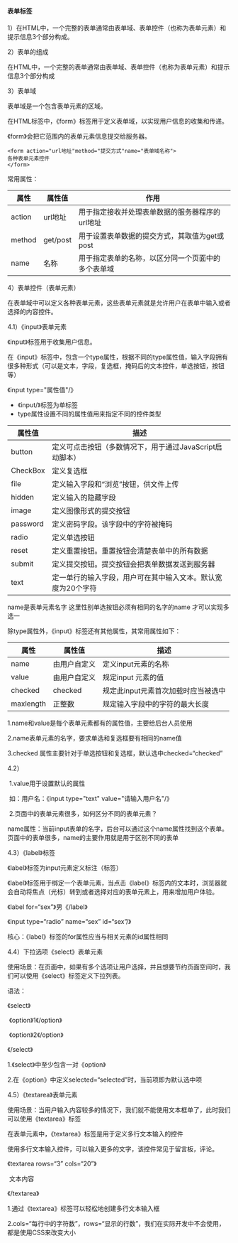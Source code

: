 #### 表单标签

1）在HTML中，一个完整的表单通常由表单域、表单控件（也称为表单元素）和提示信息3个部分构成。

2）表单的组成

​    在HTML中，一个完整的表单通常由表单域、表单控件（也称为表单元素）和提示信息3个部分构成

3）表单域

表单域是一个包含表单元素的区域。

在HTML标签中，《form》标签用于定义表单域，以实现用户信息的收集和传递。

《form》会把它范围内的表单元素信息提交给服务器。

```
<form action="url地址"method="提交方式"name="表单域名称">
各种表单元素控件
</form>
```

常用属性：

| 属性   | 属性值   | 作用                                               |
| ------ | -------- | -------------------------------------------------- |
| action | url地址  | 用于指定接收并处理表单数据的服务器程序的url地址    |
| method | get/post | 用于设置表单数据的提交方式，其取值为get或post      |
| name   | 名称     | 用于指定表单的名称，以区分同一个页面中的多个表单域 |

4）表单控件（表单元素）

在表单域中可以定义各种表单元素，这些表单元素就是允许用户在表单中输入或者选择的内容控件。

4.1）《input》表单元素

 《input》标签用于收集用户信息。

   在《input》标签中，包含一个type属性，根据不同的type属性值，输入字段拥有很多种形式（可以是文本，字段，复选框，掩码后的文本控件，单选按钮，按钮等）

《input type="属性值"/》

- 《input/》标签为单标签
- type属性设置不同的属性值用来指定不同的控件类型

| 属性值   | 描述                                                         |
| -------- | ------------------------------------------------------------ |
| button   | 定义可点击按钮（多数情况下，用于通过JavaScript启动脚本）     |
| CheckBox | 定义复选框                                                   |
| file     | 定义输入字段和“浏览”按钮，供文件上传                         |
| hidden   | 定义输入的隐藏字段                                           |
| image    | 定义图像形式的提交按钮                                       |
| password | 定义密码字段。该字段中的字符被掩码                           |
| radio    | 定义单选按钮                                                 |
| reset    | 定义重置按钮。重置按钮会清楚表单中的所有数据                 |
| submit   | 定义提交按钮。提交按钮会把表单数据发送到服务器               |
| text     | 定一单行的输入字段，用户可在其中输入文本。默认宽度为20个字符 |

name是表单元素名字 这里性别单选按钮必须有相同的名字的name 才可以实现多选一



除type属性外，《input》标签还有其他属性，其常用属性如下：

| 属性      | 属性值       | 描述                                |
| --------- | ------------ | ----------------------------------- |
| name      | 由用户自定义 | 定义input元素的名称                 |
| value     | 由用户自定义 | 规定input 元素的值                  |
| checked   | checked      | 规定此input元素首次加载时应当被选中 |
| maxlength | 正整数       | 规定输入字段中的字符的最大长度      |

1.name和value是每个表单元素都有的属性值，主要给后台人员使用

2.name表单元素的名字，要求单选和复选框要有相同的name值

3.checked 属性主要针对于单选按钮和复选框，默认选中checked=“checked”



4.2）

​        1.value用于设置默认的属性

​         如：用户名：《input type="text" value="请输入用户名"/》

​         2.页面中的表单元素很多，如何区分不同的表单元素？

​          name属性：当前input表单的名字，后台可以通过这个name属性找到这个表单。页面中的表单很多，name的主要作用就是用于区别不同的表单



4.3）《label》标签

《label》标签为input元素定义标注（标签）

 《label》标签用于绑定一个表单元素，当点击《label》标签内的文本时，浏览器就会自动将焦点（光标）转到或者选择对应的表单元素上，用来增加用户体验。

《label for=“sex”》男《/label》

  《input type=“radio” name=“sex”  id=“sex”/》

核心：《label》标签的for属性应当与相关元素的id属性相同

4.4）下拉选项《select》表单元素

使用场景：在页面中，如果有多个选项让用户选择，并且想要节约页面空间时，我们可以使用《select》标签定义下拉列表。

语法：

  《select》

​          《option》1《/option》

​             《option》2《/option》



《/select》

1.《select》中至少包含一对《option》

2.在《option》中定义selected=“selected”时，当前项即为默认选中项

4.5）《textarea》表单元素

  使用场景：当用户输入内容较多的情况下，我们就不能使用文本框单了，此时我们可以使用《textarea》标签

在表单元素中，《textarea》标签是用于定义多行文本输入的控件

使用多行文本输入控件，可以输入更多的文字，该控件常见于留言板，评论。

《textarea  rows=“3”  cols=“20”》

​    文本内容

《/textarea》

  1.通过《textarea》标签可以轻松地创建多行文本输入框

  2.cols=“每行中的字符数”，rows=“显示的行数”，我们在实际开发中不会使用，都是使用CSS来改变大小